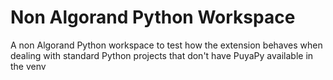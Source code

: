 # Non Algorand Python Workspace

A non Algorand Python workspace to test how the extension behaves when dealing with standard Python projects that don't have PuyaPy available in the venv

